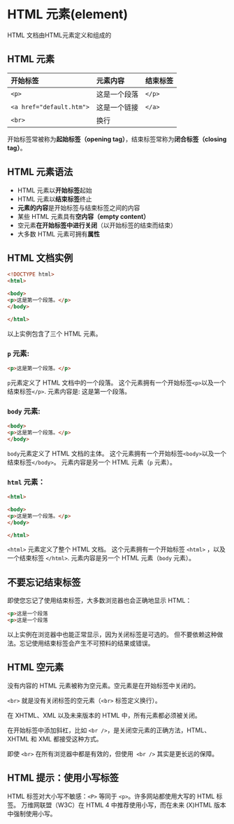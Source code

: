 # HTML 元素(element)

HTML 文档由HTML元素定义和组成的

## HTML 元素

| 开始标签           | 元素内容     | 结束标签  |
| :--------------------- | :----------- | :--------- |
| `<p>`                    | 这是一个段落 | `</p>`       |
| `<a href="default.htm">` | 这是一个链接 | `</a>`       |
| `<br>`                   | 换行         |            |

开始标签常被称为**起始标签（opening tag）**，结束标签常称为**闭合标签（closing tag）**。

## HTML 元素语法

- HTML 元素以**开始标签**起始
- HTML 元素以**结束标签**终止
- **元素的内容**是开始标签与结束标签之间的内容
- 某些 HTML 元素具有**空内容（empty content）**
- 空元素**在开始标签中进行关闭**（以开始标签的结束而结束）
- 大多数 HTML 元素可拥有**属性**

## HTML 文档实例

```html
<!DOCTYPE html>
<html>

<body>
<p>这是第一个段落。</p>
</body>

</html>
```

以上实例包含了三个 HTML 元素。

### `p` 元素:

```html
<p>这是第一个段落。</p>
```

`p`元素定义了 HTML 文档中的一个段落。
这个元素拥有一个开始标签`<p>`以及一个结束标签`</p>`.
元素内容是: 这是第一个段落。

### `body` 元素:

```html
<body>
<p>这是第一个段落。</p>
</body>
```
`body`元素定义了 HTML 文档的主体。
这个元素拥有一个开始标签`<body>`以及一个结束标签`</body>`。
元素内容是另一个 HTML 元素（`p` 元素）。

### `html` 元素：

```html
<html>

<body>
<p>这是第一个段落。</p>
</body>

</html>
```
`<html>` 元素定义了整个 HTML 文档。
这个元素拥有一个开始标签 `<html>` ，以及一个结束标签 `</html>`.
元素内容是另一个 HTML 元素（`body` 元素）。

## 不要忘记结束标签
即使您忘记了使用结束标签，大多数浏览器也会正确地显示 HTML：
```html
<p>这是一个段落
<p>这是一个段落
```
以上实例在浏览器中也能正常显示，因为关闭标签是可选的。
但不要依赖这种做法。忘记使用结束标签会产生不可预料的结果或错误。

## HTML 空元素
没有内容的 HTML 元素被称为空元素。空元素是在开始标签中关闭的。

`<br>` 就是没有关闭标签的空元素（`<br>` 标签定义换行）。

在 XHTML、XML 以及未来版本的 HTML 中，所有元素都必须被关闭。

在开始标签中添加斜杠，比如 `<br />`，是关闭空元素的正确方法，HTML、XHTML 和 XML 都接受这种方式。

即使 `<br>` 在所有浏览器中都是有效的，但使用` <br />` 其实是更长远的保障。

## HTML 提示：使用小写标签
HTML 标签对大小写不敏感：`<P>` 等同于 `<p>`。许多网站都使用大写的 HTML 标签。
万维网联盟（W3C）在 HTML 4 中推荐使用小写，而在未来 (X)HTML 版本中强制使用小写。
